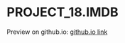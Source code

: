 # PROJECT_18.IMDB

Preview on github.io: [github.io link](https://nahidebrahimian.github.io/Website-Programming-Course/Instagram-Logo/)
